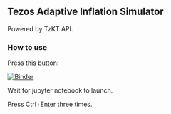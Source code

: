 ## Tezos Adaptive Inflation Simulator

Powered by TzKT API.

### How to use

Press this button:

[![Binder](https://mybinder.org/badge_logo.svg)](https://mybinder.org/v2/gh/midl-dev/tezos-baker-version-extractor/HEAD)

Wait for jupyter notebook to launch.

Press Ctrl+Enter three times.
